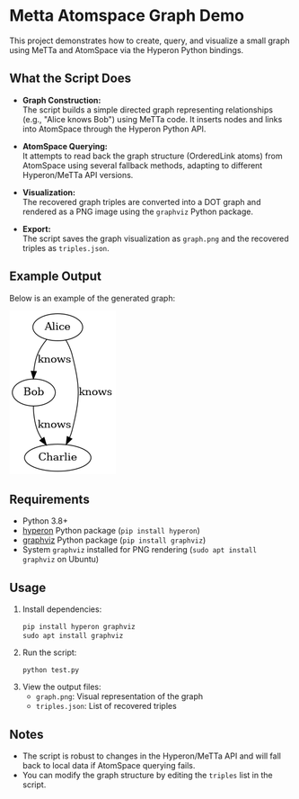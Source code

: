 # Metta Atomspace Graph Demo

This project demonstrates how to create, query, and visualize a small graph using MeTTa and AtomSpace via the Hyperon Python bindings.

## What the Script Does

- **Graph Construction:**  
  The script builds a simple directed graph representing relationships (e.g., "Alice knows Bob") using MeTTa code. It inserts nodes and links into AtomSpace through the Hyperon Python API.

- **AtomSpace Querying:**  
  It attempts to read back the graph structure (OrderedLink atoms) from AtomSpace using several fallback methods, adapting to different Hyperon/MeTTa API versions.

- **Visualization:**  
  The recovered graph triples are converted into a DOT graph and rendered as a PNG image using the `graphviz` Python package.

- **Export:**  
  The script saves the graph visualization as `graph.png` and the recovered triples as `triples.json`.

## Example Output

Below is an example of the generated graph:

![Graph Visualization](graph.png)

## Requirements

- Python 3.8+
- [hyperon](https://pypi.org/project/hyperon/) Python package (`pip install hyperon`)
- [graphviz](https://pypi.org/project/graphviz/) Python package (`pip install graphviz`)
- System `graphviz` installed for PNG rendering (`sudo apt install graphviz` on Ubuntu)

## Usage

1. Install dependencies:
   ```
   pip install hyperon graphviz
   sudo apt install graphviz
   ```
2. Run the script:
   ```
   python test.py
   ```
3. View the output files:
   - `graph.png`: Visual representation of the graph
   - `triples.json`: List of recovered triples

## Notes

- The script is robust to changes in the Hyperon/MeTTa API and will fall back to local data if AtomSpace querying fails.
- You can modify the graph structure by editing the `triples` list in the script.